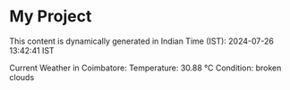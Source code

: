# My Project

This content is dynamically generated in Indian Time (IST): 2024-07-26 13:42:41 IST


Current Weather in Coimbatore:
Temperature: 30.88 °C
Condition: broken clouds
